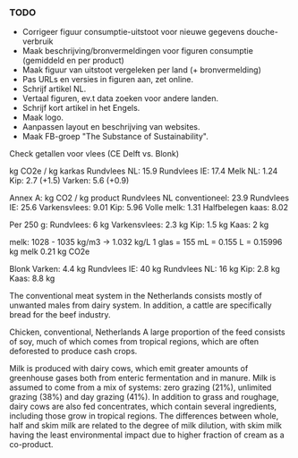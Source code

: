 ### TODO

 - Corrigeer figuur consumptie-uitstoot voor nieuwe gegevens douche-verbruik
 - Maak beschrijving/bronvermeldingen voor figuren consumptie (gemiddeld en per product)
 - Maak figuur van uitstoot vergeleken per land (+ bronvermelding)
 - Pas URLs en versies in figuren aan, zet online.
 - Schrijf artikel NL.
 - Vertaal figuren, ev.t data zoeken voor andere landen.
 - Schrijf kort artikel in het Engels.
 - Maak logo.
 - Aanpassen layout en beschrijving van websites.
 - Maak FB-groep "The Substance of Sustainability".



Check getallen voor vlees (CE Delft vs. Blonk)

kg CO2e / kg karkas
Rundvlees NL: 15.9 
Rundvlees IE: 17.4
Melk NL: 1.24
Kip: 2.7 (+1.5) 
Varken: 5.6 (+0.9) 

Annex A:
kg CO2 / kg product
Rundvlees NL conventioneel: 23.9 
Rundvlees IE: 25.6 
Varkensvlees: 9.01 
Kip: 5.96 
Volle melk: 1.31 
Halfbelegen kaas: 8.02 


Per 250 g:
Rundvlees: 6 kg
Varkensvlees: 2.3 kg
Kip: 1.5 kg
Kaas: 2 kg

melk:
1028 - 1035 kg/m3 -> 1.032 kg/L
1 glas = 155 mL = 0.155 L = 0.15996 kg melk
0.21 kg CO2e

Blonk
Varken: 4.4 kg
Rundvlees IE: 40 kg
Rundvlees NL: 16 kg
Kip: 2.8 kg
Kaas: 8.8 kg


The conventional meat system in the Netherlands
consists mostly of unwanted males from dairy system. In
addition, a cattle are specifically bread for the beef
industry.

Chicken, conventional, Netherlands
A large proportion of the feed consists of soy, much of
which comes from tropical regions, which are often
deforested to produce cash crops.

Milk is produced with dairy cows, which emit greater
amounts of greenhouse gases both from enteric
fermentation and in manure.
Milk is assumed to come from a mix of systems: zero
grazing (21%), unlimited grazing (38%) and day grazing
(41%). In addition to grass and roughage, dairy cows are
also fed concentrates, which contain several
ingredients, including those grow in tropical regions.
The differences between whole, half and skim milk are
related to the degree of milk dilution, with skim milk
having the least environmental impact due to higher
fraction of cream as a co-product.



